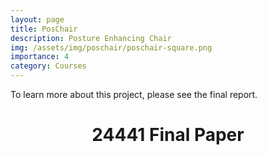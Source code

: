 ```yaml
---
layout: page
title: PosChair
description: Posture Enhancing Chair
img: /assets/img/poschair/poschair-square.png
importance: 4
category: Courses
---
```


To learn more about this project, please see the final report.

<div class="post">
    <header class="post-header">
      <h1 class="post-title">
        24441 Final Paper
          <a
            href="/assets/pdf/PostureChair_Final_Report.pdf"
            target="_blank"
            rel="noopener noreferrer"
            class="float-right"
            ><i class="fa-solid fa-file-pdf"></i
          ></a>
      </h1>
    </header>
</div>
